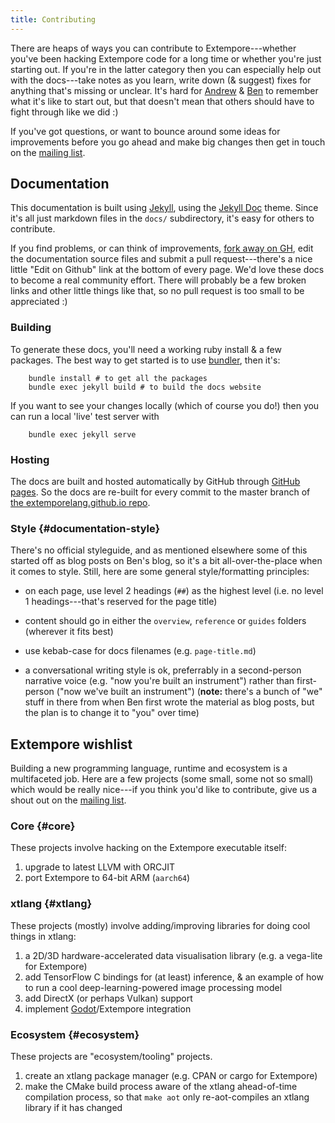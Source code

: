 ```yaml
---
title: Contributing
---
```


There are heaps of ways you can contribute to Extempore---whether you've been
hacking Extempore code for a long time or whether you're just starting out. If
you're in the latter category then you can especially help out with the
docs---take notes as you learn, write down (& suggest) fixes for anything that's
missing or unclear. It's hard for [Andrew](https://twitter.com/digego) &
[Ben](https://twitter.com/benswift) to remember what it's like to start out, but
that doesn't mean that others should have to fight through like we did :)

If you've got questions, or want to bounce around some ideas for improvements
before you go ahead and make big changes then get in touch on the [mailing
list](mailto:extemporelang@googlegroups.com).

## Documentation

This documentation is built using [Jekyll](https://jekyllrb.com/), using the
[Jekyll Doc](https://aksakalli.github.io/jekyll-doc-theme/) theme. Since it's
all just markdown files in the `docs/` subdirectory, it's easy for others to
contribute.

If you find problems, or can think of improvements, [fork away on
GH](https://github.com/digego/extempore), edit the documentation source files
and submit a pull request---there's a nice little "Edit on Github" link at the
bottom of every page. We'd love these docs to become a real community effort.
There will probably be a few broken links and other little things like that, so
no pull request is too small to be appreciated :)

### Building

To generate these docs, you'll need a working ruby install & a few packages. The
best way to get started is to use [bundler](http://bundler.io/), then it's:

~~~~ sourceCode
    bundle install # to get all the packages
    bundle exec jekyll build # to build the docs website
~~~~

If you want to see your changes locally (which of course you do!) then you can
run a local 'live' test server with

~~~~ sourceCode
    bundle exec jekyll serve
~~~~

### Hosting

The docs are built and hosted automatically by GitHub through [GitHub
pages](https://pages.github.com/). So the docs are re-built for every commit to
the master branch of [the extemporelang.github.io
repo](https://github.com/extemporelang/extemporelang.github.io).

### Style {#documentation-style}

There's no official styleguide, and as mentioned elsewhere some of this started
off as blog posts on Ben's blog, so it's a bit all-over-the-place when it comes
to style. Still, here are some general style/formatting principles:

- on each page, use level 2 headings (`##`) as the highest level (i.e. no level
  1 headings---that's reserved for the page title)

- content should go in either the `overview`, `reference` or `guides` folders
  (wherever it fits best)

- use kebab-case for docs filenames (e.g. `page-title.md`)

- a conversational writing style is ok, preferrably in a second-person narrative
  voice (e.g. "now you're built an instrument") rather than first-person ("now
  we've built an instrument") (**note:** there's a bunch of "we" stuff in there
  from when Ben first wrote the material as blog posts, but the plan is to
  change it to "you" over time)

## Extempore wishlist

Building a new programming language, runtime and ecosystem is a multifaceted
job. Here are a few projects (some small, some not so small) which would be
really nice---if you think you'd like to contribute, give us a shout out on the
[mailing list](mailto:extemporelang@googlegroups.com).

### Core {#core}

These projects involve hacking on the Extempore executable itself:

1. upgrade to latest LLVM with ORCJIT
2. port Extempore to 64-bit ARM (`aarch64`)

### xtlang {#xtlang}

These projects (mostly) involve adding/improving libraries for doing cool things
in xtlang:

1. a 2D/3D hardware-accelerated data visualisation library (e.g. a vega-lite
   for Extempore)
2. add TensorFlow C bindings for (at least) inference, & an example of how to
   run a cool deep-learning-powered image processing model
3. add DirectX (or perhaps Vulkan) support
4. implement [Godot](https://godotengine.org)/Extempore integration

### Ecosystem {#ecosystem}

These projects are "ecosystem/tooling" projects.

1. create an xtlang package manager (e.g. CPAN or cargo for Extempore)
2. make the CMake build process aware of the xtlang ahead-of-time compilation
   process, so that `make aot` only re-aot-compiles an xtlang library if it has
   changed
